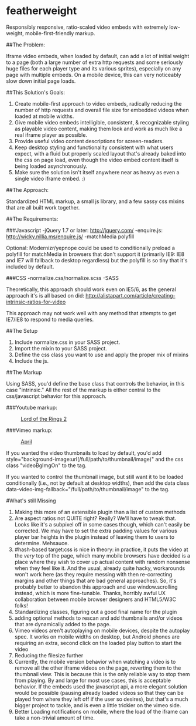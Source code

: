 featherweight
=============

Responsibly responsive, ratio-scaled video embeds with extremely low-weight, mobile-first-friendly markup.

##The Problem: 

Iframe video embeds, when loaded by default, can add a lot of initial weight to a page (both a large number of extra http requests and some seriously huge files for each player type and its various sprites), especially on any page with multiple embeds.  On a mobile device, this can very noticeably slow down initial page loads.

##This Solution's Goals: 
1. Create mobile-first approach to video embeds, radically reducing the number of http requests and overall file size for embedded videos when loaded at mobile widths.
2. Give mobile video embeds intelligible, consistent, & recognizable styling as playable video content, making them look and work as much like a real iframe player as possible.
3. Provide useful video content descriptions for screen-readers.
4. Keep desktop styling and functionality consistent with what users expect, with a fluid but properly scaled layout that's already baked into the css on page load, even though the video embed content itself is being loaded asynchronously.
5. Make sure the solution isn't itself anywhere near as heavy as even a single video iframe embed. :)

##The Approach:

Standardized HTML markup, a small js library, and a few sassy css mixins that are all built work together.

##The Requirements:
	
###Javascript
	-jQuery 1.7 or later: http://jquery.com/
	-enquire.js: http://wicky.nillia.ms/enquire.js/
	-matchMedia polyfill

Optional: Modernizr/yepnope could be used to conditionally preload a polyfill for matchMedia in browsers that don't support it (primarily IE9: IE8 and IE7 will fallback to desktop regardless) but the polyfill is so tiny that it's included by default.

###CSS
	-normalize.css/normalize.scss
	-SASS

Theoretically, this approach should work even on IE5/6, as the general approach it's is all based on did: http://alistapart.com/article/creating-intrinsic-ratios-for-video 

This approach may not work well with any method that attempts to get IE7/IE8 to respond to media queries.

##The Setup

1. Include normalize.css in your SASS project.
2. Import the mixin to your SASS project.
3. Define the css class you want to use and apply the proper mix of mixins
4. Include the js.

##The Markup

Using SASS, you'd define the base class that controls the behavior, in this case "intrinsic."  All the rest of the markup is either central to the css/javascript behavior for this approach.

###Youtube markup:
		<figure class="intrinsic">
			<a href="//www.youtube.com/watch?v=rjx1-otbBLg&fs=1&rel=0">
				<figcaption>Lord of the Rings 2</figcaption>
			</a>
		</figure>

###Vimeo markup:
		<figure class="intrinsic">
			<a href="//player.vimeo.com/video/40301492?title=0&amp;byline=0&amp;portrait=0&amp;color=ffffff">
				<figcaption>April</figcaption>
			</a>
		</figure>	

If you wanted the video thumbnails to load by default, you'd add style="background-image:url(/full/path/to/thumbnail/image)" and the css class "videoBgImgOn" to the <a> tag.

If you wanted to control the thumbnail image, but still want it to be loaded conditionally (i.e., not by default at desktop widths), then add the data class data-video-img-fallback="/full/path/to/thumbnail/image" to the <a> tag.

#What's still Missing

1. Making this more of an extensible plugin than a list of custom methods
2. Are aspect ratios not QUITE right? Really? We'll have to tweak that. Looks like it's a subpixel off in some cases though, which can't easily be corrected.  We may have to set the extra padding values for various player bar heights in the plugin instead of leaving them to users to determine. Mehsauce.
3. #hash-based target:css is nice in theory: in practice, it puts the video at the _very_ top of the page, which many mobile browsers have decided is a place where they wish to cover up actual content with random nonsense when they feel like it. And the usual, already quite hacky, workarounds won't work here (as they require messing with then re-correcting margins and other things that are bad general approaches). So, it's probably better to abandon this approach and use window.scrolling instead, which is more fine-tunable. Thanks, horribly awful UX collaboration between mobile browser designers and HTML5/W3C folks!
4. Standardizing classes, figuring out a good final name for the plugin
5. adding optional methods to rescan and add thumbnails and/or videos that are dynamically added to the page.
6. Vimeo videos aren't autoplaying on mobile devices, despite the autoplay spec. It works on mobile widths on desktop, but Android phones are requiring an extra, second click on the loaded play button to start the video
7. Reducing the filesize further
7. Currently, the mobile version behavior when watching a video is to remove all the other iframe videos on the page, reverting them to the thumbnail view.  This is because this is the only reliable way to stop them from playing.  By and large for most use cases, this is acceptable behavior.  If the embeds used the javascript api, a more elegant solution would be possible (pausing already loaded videos so that they can be played from where they left off if the user so desires), but that's a much bigger project to tackle, and is even a little trickier on the vimeo side.
7. Better Loading notifications on mobile, where the load of the iframe can take a non-trivial amount of time.
